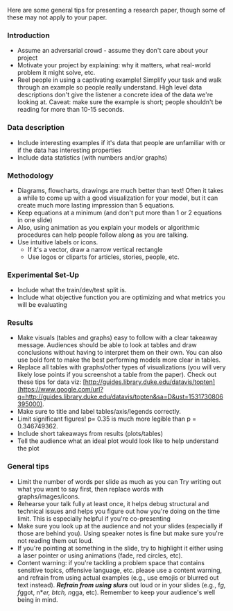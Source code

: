 Here are some general tips for presenting a research paper, though some of these may not apply to your paper.

### Introduction

- Assume an adversarial crowd - assume they don't care about your project
- Motivate your project by explaining: why it matters, what real-world problem it might solve, etc.
- Reel people in using a captivating example! Simplify your task and walk through an example so people really understand. High level data descriptions don't give the listener a concrete idea of the data we're looking at. Caveat: make sure the example is short; people shouldn't be reading for more than 10-15 seconds.

### Data description

- Include interesting examples if it's data that people are unfamiliar with or if the data has interesting properties
- Include data statistics (with numbers and/or graphs)

### Methodology

- Diagrams, flowcharts, drawings are much better than text! Often it takes a while to come up with a good visualization for your model, but it can create much more lasting impression than 5 equations.
- Keep equations at a minimum (and don't put more than 1 or 2 equations in one slide)
- Also, using animation as you explain your models or algorithmic procedures can help people follow along as you are talking.
- Use intuitive labels or icons.
  - If it's a vector, draw a narrow vertical rectangle
  - Use logos or cliparts for articles, stories, people, etc.

### Experimental Set-Up

- Include what the train/dev/test split is.
- Include what objective function you are optimizing and what metrics you will be evaluating

### Results

- Make visuals (tables and graphs) easy to follow with a clear takeaway message. Audiences should be able to look at tables and draw conclusions without having to interpret them on their own. You can also use bold font to make the best performing models more clear in tables.
- Replace all tables with graphs/other types of visualizations (you will very likely lose points if you screenshot a table from the paper). Check out these tips for data viz: [http://guides.library.duke.edu/datavis/topten](https://www.google.com/url?q=http://guides.library.duke.edu/datavis/topten&sa=D&ust=1531730806395000).
- Make sure to title and label tables/axis/legends correctly.
- Limit significant figures! p= 0.35 is much more legible than p = 0.346749362.
- Include short takeaways from results (plots/tables)
- Tell the audience what an ideal plot would look like to help understand the plot

### General tips

- Limit the number of words per slide as much as you can Try writing out what you want to say first, then replace words with graphs/images/icons.
- Rehearse your talk fully at least once, it helps debug structural and technical issues and helps you figure out how you're doing on the time limit. This is especially helpful if you're co-presenting
- Make sure you look up at the audience and not your slides (especially if those are behind you). Using speaker notes is fine but make sure you're not reading them out loud.
- If you're pointing at something in the slide, try to highlight it either using a laser pointer or using animations (fade, red circles, etc).
- Content warning: if you're tackling a problem space that contains sensitive topics, offensive language, etc. please use a content warning, and refrain from using actual examples (e.g., use emojis or blurred out text instead). ***Refrain from using slurs*** out loud or in your slides (e.g., f*g, f*ggot, n***er, b*tch, n*gga, etc). Remember to keep your audience's well being in mind.
